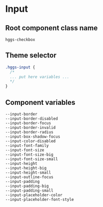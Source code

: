 # Input

## Root component class name

`hggs-checkbox`

## Theme selector

```css
.hggs-input {
  /*
  ... put here variables ...
  */
}
```

## Component variables

```
--input-border
--input-border-disabled
--input-border-focus
--input-border-invalid
--input-border-radius
--input-box-shadow-focus
--input-color-disabled
--input-font-family
--input-font-size
--input-font-size-big
--input-font-size-small
--input-height
--input-height-big
--input-height-small
--input-outline-focus
--input-padding
--input-padding-big
--input-padding-small
--input-placeholder-color
--input-placeholder-font-style
```
